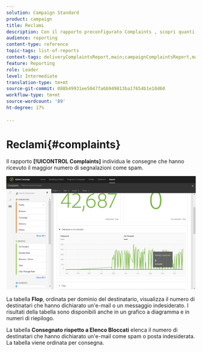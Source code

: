 ```yaml
---
solution: Campaign Standard
product: campaign
title: Reclami
description: Con il rapporto preconfigurato Complaints , scopri quanti tempi di consegna sono stati dichiarati come spam.
audience: reporting
content-type: reference
topic-tags: list-of-reports
context-tags: deliveryComplaintsReport,main;campaignComplaintsReport,main;programComplaintsReport,main
feature: Reporting
role: Leader
level: Intermediate
translation-type: tm+mt
source-git-commit: 088b49931ee5047fa6b949813ba17654b1e10d60
workflow-type: tm+mt
source-wordcount: '89'
ht-degree: 17%

---
```



# Reclami{#complaints}

Il rapporto **[!UICONTROL Complaints]** individua le consegne che hanno ricevuto il maggior numero di segnalazioni come spam.

![](assets/delivery_reports_complaints.png)

La tabella **Flop**, ordinata per dominio del destinatario, visualizza il numero di destinatari che hanno dichiarato un&#39;e-mail o un messaggio indesiderato. I risultati della tabella sono disponibili anche in un grafico a diagramma e in numeri di riepilogo.

La tabella **Consegnato rispetto a Elenco Bloccati** elenca il numero di destinatari che hanno dichiarato un&#39;e-mail come spam o posta indesiderata. La tabella viene ordinata per consegna.
